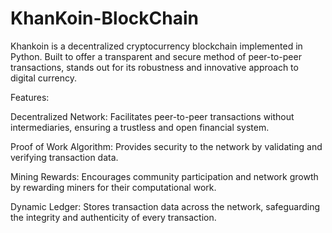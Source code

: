 # KhanKoin-BlockChain
Khankoin is a decentralized cryptocurrency blockchain implemented in Python. Built to offer a transparent and secure method of peer-to-peer transactions, stands out for its robustness and innovative approach to digital currency.

Features:

Decentralized Network: Facilitates peer-to-peer transactions without intermediaries, ensuring a trustless and open financial system.

Proof of Work Algorithm: Provides security to the network by validating and verifying transaction data.

Mining Rewards: Encourages community participation and network growth by rewarding miners for their computational work.

Dynamic Ledger: Stores transaction data across the network, safeguarding the integrity and authenticity of every transaction.
